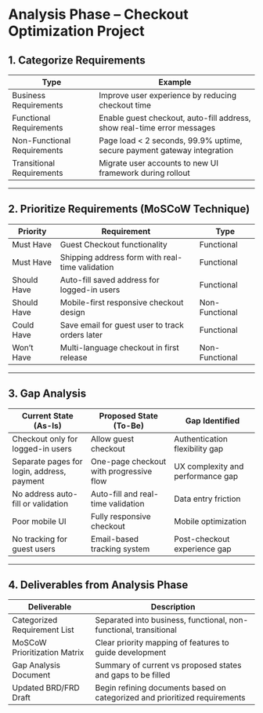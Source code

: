 # Analysis Phase – Checkout Optimization Project

## 1. Categorize Requirements

| **Type**                   | **Example**                                                                 |
|----------------------------|------------------------------------------------------------------------------|
| Business Requirements      | Improve user experience by reducing checkout time                           |
| Functional Requirements    | Enable guest checkout, auto-fill address, show real-time error messages     |
| Non-Functional Requirements| Page load < 2 seconds, 99.9% uptime, secure payment gateway integration      |
| Transitional Requirements  | Migrate user accounts to new UI framework during rollout                    |

---

## 2. Prioritize Requirements (MoSCoW Technique)

| **Priority** | **Requirement**                                      | **Type**         |
|--------------|------------------------------------------------------|------------------|
| Must Have    | Guest Checkout functionality                         | Functional       |
| Must Have    | Shipping address form with real-time validation      | Functional       |
| Should Have  | Auto-fill saved address for logged-in users          | Functional       |
| Should Have  | Mobile-first responsive checkout design              | Non-Functional   |
| Could Have   | Save email for guest user to track orders later      | Functional       |
| Won’t Have   | Multi-language checkout in first release             | Non-Functional   |

---

## 3. Gap Analysis

| **Current State (As-Is)**                        | **Proposed State (To-Be)**                            | **Gap Identified**                     |
|--------------------------------------------------|--------------------------------------------------------|----------------------------------------|
| Checkout only for logged-in users                | Allow guest checkout                                   | Authentication flexibility gap         |
| Separate pages for login, address, payment       | One-page checkout with progressive flow                | UX complexity and performance gap      |
| No address auto-fill or validation               | Auto-fill and real-time validation                     | Data entry friction                    |
| Poor mobile UI                                   | Fully responsive checkout                              | Mobile optimization                    |
| No tracking for guest users                      | Email-based tracking system                            | Post-checkout experience gap           |

---

## 4. Deliverables from Analysis Phase

| **Deliverable**                  | **Description**                                                                 |
|----------------------------------|---------------------------------------------------------------------------------|
| Categorized Requirement List     | Separated into business, functional, non-functional, transitional              |
| MoSCoW Prioritization Matrix     | Clear priority mapping of features to guide development                        |
| Gap Analysis Document            | Summary of current vs proposed states and gaps to be filled                    |
| Updated BRD/FRD Draft            | Begin refining documents based on categorized and prioritized requirements     |
